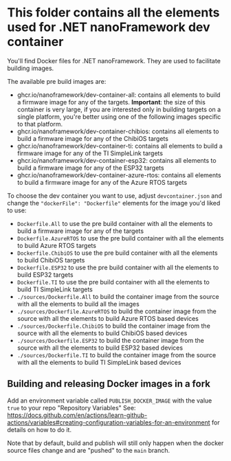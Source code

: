 # This folder contains all the elements used for .NET nanoFramework dev container

You'll find Docker files for .NET nanoFramework. They are used to facilitate building images.

The available pre build images are:

* ghcr.io/nanoframework/dev-container-all: contains all elements to build a firmware image for any of the targets. **Important**: the size of this container is very large, if you are interested only in building targets on a single platform, you're better using one of the following images specific to that platform.
* ghcr.io/nanoframework/dev-container-chibios: contains all elements to build a firmware image for any of the ChibiOS targets
* ghcr.io/nanoframework/dev-container-ti: contains all elements to build a firmware image for any of the TI SimpleLink targets
* ghcr.io/nanoframework/dev-container-esp32: contains all elements to build a firmware image for any of the ESP32 targets
* ghcr.io/nanoframework/dev-container-azure-rtos: contains all elements to build a firmware image for any of the Azure RTOS targets

To choose the dev container you want to use, adjust `devcontainer.json` and change the `"dockerFile": "Dockerfile"` elements for the image you'd liked to use:

* `Dockerfile.All` to use the pre build container with all the elements to build a firmware image for any of the targets
* `Dockerfile.AzureRTOS` to use the pre build container with all the elements to build Azure RTOS targets
* `Dockerfile.ChibiOS` to use the pre build container with all the elements to build ChibiOS targets
* `Dockerfile.ESP32` to use the pre build container with all the elements to build ESP32 targets
* `Dockerfile.TI` to use the pre build container with all the elements to build TI SimpleLink targets
* `./sources/Dockerfile.All` to build the container image from the source with all the elements to build all the images
* `./sources/Dockerfile.AzureRTOS` to build the container image from the source with all the elements to build Azure RTOS based devices
* `./sources/Dockerfile.ChibiOS` to build the container image from the source with all the elements to build ChibiOS based devices
* `./sources/Dockerfile.ESP32` to build the container image from the source with all the elements to build ESP32 based devices
* `./sources/Dockerfile.TI` to build the container image from the source with all the elements to build TI SimpleLink based devices


## Building and releasing Docker images in a fork

Add an environment variable called `PUBLISH_DOCKER_IMAGE` with the value `true` to your repo "Repository Variables"
See: https://docs.github.com/en/actions/learn-github-actions/variables#creating-configuration-variables-for-an-environment for details on how to do it.

Note that by default, build and publish will still only happen when the docker source files change and are "pushed" to the `main` branch.
